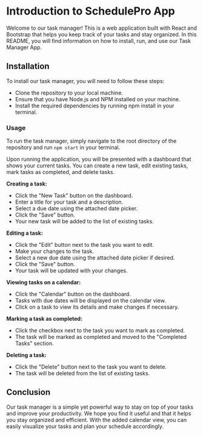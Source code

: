 # Introduction to SchedulePro App
Welcome to our task manager! This is a web application built with React and Bootstrap that helps you keep track of your tasks and stay organized. In this README, you will find information on how to install, run, and use our Task Manager App.

## Installation
To install our task manager, you will need to follow these steps:

- Clone the repository to your local machine.
- Ensure that you have Node.js and NPM installed on your machine.
- Install the required dependencies by running npm install in your terminal.

### Usage
To run the task manager, simply navigate to the root directory of the repository and run `npm start` in your terminal.

Upon running the application, you will be presented with a dashboard that shows your current tasks. You can create a new task, edit existing tasks, mark tasks as completed, and delete tasks.

**Creating a task:**

- Click the "New Task" button on the dashboard.
- Enter a title for your task and a description.
- Select a due date using the attached date picker.
- Click the "Save" button.
- Your new task will be added to the list of existing tasks.

**Editing a task:**

- Click the "Edit" button next to the task you want to edit.
- Make your changes to the task.
- Select a new due date using the attached date picker if desired.
- Click the "Save" button.
- Your task will be updated with your changes.

**Viewing tasks on a calendar:**

- Click the "Calendar" button on the dashboard.
- Tasks with due dates will be displayed on the calendar view.
- Click on a task to view its details and make changes if necessary.

**Marking a task as completed:**

- Click the checkbox next to the task you want to mark as completed.
- The task will be marked as completed and moved to the "Completed Tasks" section.

**Deleting a task:**

- Click the "Delete" button next to the task you want to delete.
- The task will be deleted from the list of existing tasks.

## Conclusion
Our task manager is a simple yet powerful way to stay on top of your tasks and improve your productivity. We hope you find it useful and that it helps you stay organized and efficient. With the added calendar view, you can easily visualize your tasks and plan your schedule accordingly.
